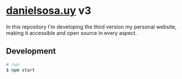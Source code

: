 # [danielsosa.uy](http://danielsosa.uy) v3
In this repository I'm developing the third version my personal website, making it accessible and open source in every aspect.

## Development
```bash
# run
$ npm start
```